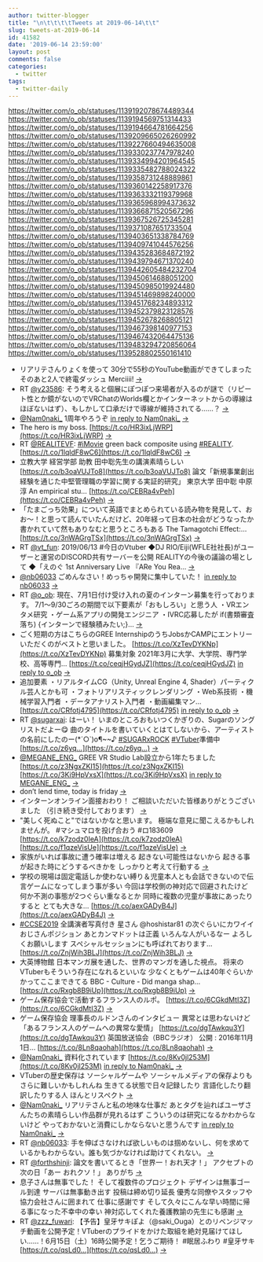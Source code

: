 ```yaml
---
author: twitter-blogger
title: "\n\t\t\t\tTweets at 2019-06-14\t\t"
slug: tweets-at-2019-06-14
id: 41582
date: '2019-06-14 23:59:00'
layout: post
comments: false
categories:
  - twitter
tags:
  - twitter-daily
---
```


https://twitter.com/o_ob/statuses/1139192078674489344 https://twitter.com/o_ob/statuses/1139194569751314433 https://twitter.com/o_ob/statuses/1139194664781664256 https://twitter.com/o_ob/statuses/1139209665026260992 https://twitter.com/o_ob/statuses/1139227660494635008 https://twitter.com/o_ob/statuses/1139330237747978240 https://twitter.com/o_ob/statuses/1139334994201964545 https://twitter.com/o_ob/statuses/1139335482788024322 https://twitter.com/o_ob/statuses/1139358731248889861 https://twitter.com/o_ob/statuses/1139360142258917376 https://twitter.com/o_ob/statuses/1139363332119379968 https://twitter.com/o_ob/statuses/1139365968994373632 https://twitter.com/o_ob/statuses/1139366871520567296 https://twitter.com/o_ob/statuses/1139367526725345281 https://twitter.com/o_ob/statuses/1139371087651733504 https://twitter.com/o_ob/statuses/1139403651338784769 https://twitter.com/o_ob/statuses/1139409741044576256 https://twitter.com/o_ob/statuses/1139435283684872192 https://twitter.com/o_ob/statuses/1139439794671370240 https://twitter.com/o_ob/statuses/1139442605484232704 https://twitter.com/o_ob/statuses/1139450614688051200 https://twitter.com/o_ob/statuses/1139450985019924480 https://twitter.com/o_ob/statuses/1139451469898240000 https://twitter.com/o_ob/statuses/1139451768234893312 https://twitter.com/o_ob/statuses/1139452379823128576 https://twitter.com/o_ob/statuses/1139452678268805121 https://twitter.com/o_ob/statuses/1139467398140977153 https://twitter.com/o_ob/statuses/1139467432064475136 https://twitter.com/o_ob/statuses/1139483294720856064 https://twitter.com/o_ob/statuses/1139528802550161410  

*   リアリテさんりょくを使って 30分で55秒のYouTube動画ができてしまった そのあと2人で終電ダッシュ Merciiii! [->](https://twitter.com/o_ob/statuses/1139192078674489344)
*   RT [@y23586](https://twitter.com/y23586): そう考えると個展にぽつぽつ来場者が入るのが謎で（リピート性とか鏡がないのでVRChatのWorlds欄とかインターネットからの導線はほぼないはず）、もしかして口承だけで導線が維持されてる……？ [->](https://twitter.com/o_ob/statuses/1139194569751314433)
*   [@Nam0naki_](https://twitter.com/Nam0naki_) 1周年やろうぞ [in reply to Nam0naki_](https://twitter.com/Nam0naki_/statuses/1138967066566832128) [->](https://twitter.com/o_ob/statuses/1139194664781664256)
*   The hero is my boss. [https://t.co/HR3ixLjWRP](https://t.co/HR3ixLjWRP) [->](https://twitter.com/o_ob/statuses/1139209665026260992)
*   RT [@REALITEVF](https://twitter.com/REALITEVF): [#iMovie](https://twitter.com/search?q=%23iMovie&src=hash) green back composite using [#REALITY](https://twitter.com/search?q=%23REALITY&src=hash). [https://t.co/1IqldF8wC6](https://t.co/1IqldF8wC6) [->](https://twitter.com/o_ob/statuses/1139227660494635008)
*   立教大学 経営学部 助教 田中聡先生の講演素晴らしい [https://t.co/b3oaVUJTo8](https://t.co/b3oaVUJTo8) 論文「新規事業創出経験を通じた中堅管理職の学習に関する実証的研究」 東京大学 田中聡 中原淳 An empirical stu… [https://t.co/CEBRa4vPeh](https://t.co/CEBRa4vPeh) [->](https://twitter.com/o_ob/statuses/1139330237747978240)
*   「たまごっち効果」について英語でまとめられている読み物を発見して、おお〜！と思って読んでいたんだけど、20年経って日本の社会がどうなったか書かれていて然もありなむと思うところもある The Tamagotchi Effect:… [https://t.co/3nWAGrgTSx](https://t.co/3nWAGrgTSx) [->](https://twitter.com/o_ob/statuses/1139334994201964545)
*   RT [@vt_fun](https://twitter.com/vt_fun): 2019/06/13 #今日のVtuber ◆DJ RIO/Eiji(WFLE社社長)がユーザーと運営のDISCORD共有サーバーを公開 REALITYの今後の議論の場として ◆「えのぐ 1st Anniversary Live 『ARe You Rea… [->](https://twitter.com/o_ob/statuses/1139335482788024322)
*   [@nb06033](https://twitter.com/nb06033) ごめんなさい！めっちゃ開発に集中していた！ [in reply to nb06033](https://twitter.com/nb06033/statuses/1139198147316477953) [->](https://twitter.com/o_ob/statuses/1139358731248889861)
*   RT [@o_ob](https://twitter.com/o_ob): 現在、7月1日付け受け入れの夏のインターン募集を行っております。 7/1～9/30ごろの期間で以下要素が「おもしろい」と思う人 ・VRエンタメ研究 ・ゲーム系アプリの開発エンジニア ・IVRC応募したが if(書類審査落ち) {インターンで経験積みたい;}… [->](https://twitter.com/o_ob/statuses/1139360142258917376)
*   ごく短期の方はこちらのGREE InternshipのうちJobsかCAMPにエントリーいただくのがベストと思いました。 [https://t.co/XzTevDYKNp](https://t.co/XzTevDYKNp) 募集対象 2021年3月に大学、大学院、専門学校、高等専門… [https://t.co/ceqjHGydJZ](https://t.co/ceqjHGydJZ) [in reply to o_ob](https://twitter.com/o_ob/statuses/1138661112889483265) [->](https://twitter.com/o_ob/statuses/1139363332119379968)
*   追加要素 ・リアルタイムCG（Unity, Unreal Engine 4, Shader）パーティクル芸人とかも可 ・フォトリアリスティックレンダリング ・Web系技術 ・機械学習入門者 ・データアナリスト入門者 ・動画編集マン… [https://t.co/CRfotj4795](https://t.co/CRfotj4795) [in reply to o_ob](https://twitter.com/o_ob/statuses/1138661112889483265) [->](https://twitter.com/o_ob/statuses/1139365968994373632)
*   RT [@sugarxai](https://twitter.com/sugarxai): はーい！ いまのところおもいつくかぎりの、Sugarのソングリストだよー😋 曲のタイトルを書いていくとはてしないから、アーティストの名前にしたのー(*´○`)o¶~~♪ [#SUGARxROCK](https://twitter.com/search?q=%23SUGARxROCK&src=hash) [#VTuber](https://twitter.com/search?q=%23VTuber&src=hash)準備中 [https://t.co/z6yq…](https://t.co/z6yq…) [->](https://twitter.com/o_ob/statuses/1139366871520567296)
*   [@MEGANE_ENG_](https://twitter.com/MEGANE_ENG_) GREE VR Studio Lab設立から1年たちました [https://t.co/z3NgxZKI15](https://t.co/z3NgxZKI15) [https://t.co/3Ki9HpVxsX](https://t.co/3Ki9HpVxsX) [in reply to MEGANE_ENG_](https://twitter.com/MEGANE_ENG_/statuses/1139364673273225216) [->](https://twitter.com/o_ob/statuses/1139367526725345281)
*   don’t lend time, today is friday [->](https://twitter.com/o_ob/statuses/1139371087651733504)
*   インターンオンライン面接おわり！ ご相談いただいた皆様ありがとうございました （引き続き受付しております） [->](https://twitter.com/o_ob/statuses/1139403651338784769)
*   "美しく死ぬこと"ではないかなと思います。 極端な意見に聞こえるかもしれませんが。 #マシュマロを投げ合おう #ロ183609 [https://t.co/k7zodz0IeA](https://t.co/k7zodz0IeA) [https://t.co/f1qzeVisUe](https://t.co/f1qzeVisUe) [->](https://twitter.com/o_ob/statuses/1139409741044576256)
*   家族がいれば事故に遭う確率は増える 起きない可能性はないから 起きる事が起きた時にどうするべきかを しっかりと考えて行動する [->](https://twitter.com/o_ob/statuses/1139435283684872192)
*   学校の現場は固定電話しか使わない縛り＆児童本人とも会話できないので伝言ゲームになってしまう事が多い 今回は学校側の神対応で回避されたけど 何か不測の事態が2つぐらい重なるとか 同時に複数の児童が事故にあったりすると とても大きな… [https://t.co/aexGADyB4J](https://t.co/aexGADyB4J) [->](https://twitter.com/o_ob/statuses/1139439794671370240)
*   [#CCSE2019](https://twitter.com/search?q=%23CCSE2019&src=hash) 全講演者写真付き 星さん ⁦@hoshistar81⁩ の次ぐらいにカワイイおじさんポジション あとカンマドットは正義 いろんな人がいるなー よろしくお願いします スペシャルセッションにも呼ばれております… [https://t.co/ZnjWih3BLJ](https://t.co/ZnjWih3BLJ) [->](https://twitter.com/o_ob/statuses/1139442605484232704)
*   大英博物館 日本マンガ展を通した、世界のマンガを通した視点。 将来のVTuberもそういう存在になれるといいな 少なくともゲームは40年ぐらいかかってここまできてる BBC - Culture - Did manga shap… [https://t.co/Rxgb8B9iUp](https://t.co/Rxgb8B9iUp) [->](https://twitter.com/o_ob/statuses/1139450614688051200)
*   ゲーム保存協会で活動するフランス人のルポ。 [https://t.co/6CGkdMtI3Z](https://t.co/6CGkdMtI3Z) [->](https://twitter.com/o_ob/statuses/1139450985019924480)
*   ゲーム保存協会 理事長のルドンさんのインタビュー 異常とは思わないけど 「あるフランス人のゲームへの異常な愛情」 [https://t.co/dgTAwkqu3Y](https://t.co/dgTAwkqu3Y) 英国放送協会（BBCラジオ） 公開 : 2016年11月1日… [https://t.co/8Ln8qaohah](https://t.co/8Ln8qaohah) [->](https://twitter.com/o_ob/statuses/1139451469898240000)
*   [@Nam0naki_](https://twitter.com/Nam0naki_) 資料化されています [https://t.co/8Kv0jl253M](https://t.co/8Kv0jl253M) [in reply to Nam0naki_](https://twitter.com/Nam0naki_/statuses/1139414369576480770) [->](https://twitter.com/o_ob/statuses/1139451768234893312)
*   VTuberの歴史保存は ソーシャルゲームや ソーシャルメディアの保存よりも さらに難しいかもしれんね 生きてる状態で日々記録したり 言語化したり翻訳したりする人 ほんとリスペクト [->](https://twitter.com/o_ob/statuses/1139452379823128576)
*   [@Nam0naki_](https://twitter.com/Nam0naki_) リアリテさんと私の地味な仕事だ あとタグを辿ればユーザさんたちの素晴らしい作品群が見れるはず こういうのは研究になるかわからないけど やっておかないと消費にしかならないと思うんです [in reply to Nam0naki_](https://twitter.com/Nam0naki_/statuses/1139452109978345472) [->](https://twitter.com/o_ob/statuses/1139452678268805121)
*   RT [@nb06033](https://twitter.com/nb06033): 手を伸ばさなければ欲しいものは掴めないし、何を求めているかもわからない。誰も気づかなければ助けてくれない。 [->](https://twitter.com/o_ob/statuses/1139467398140977153)
*   RT [@forthshinji](https://twitter.com/forthshinji): 論文を書いてるとき「世界一！おれ天才！」 アクセプトの次の日「あー おれクソ！」 ありがち [->](https://twitter.com/o_ob/statuses/1139467432064475136)
*   息子さんは無事でした！ そして複数件のプロジェクト デザインは無事ゴール到達 サーバは無事動き出す 投稿は締め切り延長 優秀な同僚やスタッフや協力会社さんに囲まれて 仕事に感謝です そして久々にこんな早い時間に帰る事になった不幸中の幸い 神対応してくれた養護教諭の先生にも感謝 [->](https://twitter.com/o_ob/statuses/1139483294720856064)
*   RT [@zzz_fuwari](https://twitter.com/zzz_fuwari): 【予告】皇牙サキぽよ（@saki_Ouga）とのリベンジマッチ動画を公開予定！VTuberのプライドをかけた取組を絶対見届けてほしい……！6月15日（土）16時公開予定！乞うご期待！ #眠居ふわり #皇牙サキ [https://t.co/qsLd0…](https://t.co/qsLd0…) [->](https://twitter.com/o_ob/statuses/1139528802550161410)